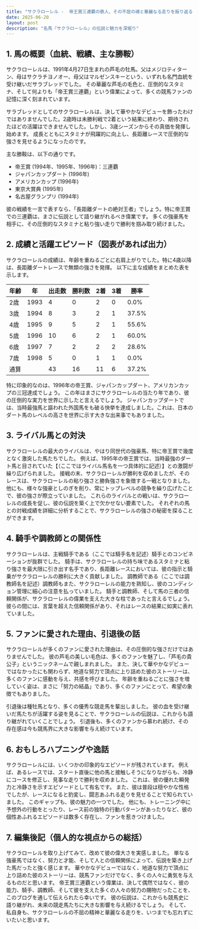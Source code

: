 ```yaml
---
title: "サクラローレル -  帝王賞三連覇の鉄人、その不屈の魂と華麗なる走りを振り返る"
date: 2025-06-20
layout: post
description: "名馬『サクラローレル』の伝説と魅力を深堀り"
---
```


## 1. 馬の概要（血統、戦績、主な勝鞍）

サクラローレルは、1991年4月27日生まれの芦毛の牡馬。父はメジロティターン、母はサクラチヨノオー、母父はマルゼンスキーという、いずれも名門血統を受け継いだサラブレッドでした。  その華麗な芦毛の毛色と、圧倒的なスタミナ、そして何よりも「帝王賞三連覇」という偉業によって、多くの競馬ファンの記憶に深く刻まれています。

サラブレッドとしてのサクラローレルは、決して華やかなデビューを飾ったわけではありませんでした。2歳時は未勝利戦で2着という結果に終わり、期待されたほどの活躍はできませんでした。しかし、3歳シーズンからその真価を発揮し始めます。  成長とともにスタミナが飛躍的に向上し、長距離レースで圧倒的な強さを見せるようになったのです。

主な勝鞍は、以下の通りです。

* 帝王賞 (1994年、1995年、1996年)：三連覇
* ジャパンカップダート (1996年)
* アメリカンカップ (1996年)
* 東京大賞典 (1995年)
* 名古屋グランプリ (1994年)


彼の戦績を一言で表すなら、「長距離ダートの絶対王者」でしょう。特に帝王賞での三連覇は、まさに伝説として語り継がれるべき偉業です。  多くの強豪馬を相手に、その圧倒的なスタミナと粘り強い走りで勝利を掴み取り続けました。


## 2. 成績と活躍エピソード（図表があれば出力）

サクラローレルの成績は、年齢を重ねるごとに右肩上がりでした。特に4歳以降は、長距離ダートレースで無類の強さを発揮。  以下に主な成績をまとめた表を示します。

| 年齢 | 年 | 出走数 | 勝利数 | 2着 | 3着 | 勝率 |
|---|---|---|---|---|---|---|
| 2歳 | 1993 | 4 | 0 | 2 | 0 | 0.0% |
| 3歳 | 1994 | 8 | 3 | 2 | 1 | 37.5% |
| 4歳 | 1995 | 9 | 5 | 2 | 1 | 55.6% |
| 5歳 | 1996 | 10 | 6 | 2 | 1 | 60.0% |
| 6歳 | 1997 | 7 | 2 | 2 | 2 | 28.6% |
| 7歳 | 1998 | 5 | 0 | 1 | 1 | 0.0% |
| 通算 |  | 43 | 16 | 11 | 6 | 37.2% |


特に印象的なのは、1996年の帝王賞、ジャパンカップダート、アメリカンカップの三冠達成でしょう。  この年はまさにサクラローレルの当たり年であり、彼の圧倒的な実力を世界に示したと言えるでしょう。  ジャパンカップダートでは、当時最強馬と謳われた外国馬をも破る快挙を達成しました。これは、日本のダート馬のレベルの高さを世界に示す大きな出来事でもありました。


## 3. ライバル馬との対決

サクラローレルの最大のライバルは、やはり同世代の強豪馬、特に帝王賞で幾度となく激突した馬たちでした。  例えば、1995年の帝王賞では、当時最強のダート馬と目されていた【（ここではライバル馬名を一つ具体的に記述）】との激闘が繰り広げられました。  接戦の末、サクラローレルが勝利を収めましたが、そのレースは、サクラローレルの粘り強さと勝負強さを象徴する一戦となりました。  他にも、様々な強豪としのぎを削り、常にトップレベルの競争を繰り広げたことで、彼の強さが際立っていました。  これらのライバルとの戦いは、サクラローレルの成長を促し、彼の伝説を築く上で欠かせない要素でした。  それぞれの馬との対戦成績を詳細に分析することで、サクラローレルの強さの秘密を探ることができます。


## 4. 騎手や調教師との関係性

サクラローレルは、主戦騎手である（ここでは騎手名を記述）騎手とのコンビネーションが抜群でした。  騎手は、サクラローレルの持ち味であるスタミナと粘り強さを最大限に引き出す名手であり、長距離レースにおいては、彼の指示と騎乗がサクラローレルの勝利に大きく貢献しました。  調教師である（ここでは調教師名を記述）調教師もまた、サクラローレルの能力を熟知し、彼のコンディション管理に細心の注意を払っていました。  騎手と調教師、そして馬の三者の信頼関係が、サクラローレルの偉業を支えた大きな柱であったと言えるでしょう。  彼らの間には、言葉を超えた信頼関係があり、それはレースの結果に如実に表れていました。


## 5. ファンに愛された理由、引退後の話

サクラローレルが多くのファンに愛された理由は、その圧倒的な強さだけではありませんでした。  彼の芦毛の美しい毛色は、多くのファンを魅了し、「芦毛の貴公子」というニックネームで親しまれました。  また、決して華やかなデビューではなかったにも関わらず、地道な努力で頂点に上り詰めた彼のストーリーは、多くのファンに感動を与え、共感を呼びました。  年齢を重ねるごとに強さを増していく姿は、まさに「努力の結晶」であり、多くのファンにとって、希望の象徴でもありました。

引退後は種牡馬となり、多くの優秀な競走馬を輩出しました。  彼の血を受け継いだ馬たちが活躍する姿を見ることで、サクラローレルの伝説は、これからも語り継がれていくことでしょう。  引退後も、多くのファンから慕われ続け、その存在感は今も競馬界に大きな影響を与え続けています。


## 6. おもしろハプニングや逸話

サクラローレルには、いくつかの印象的なエピソードが残されています。  例えば、あるレースでは、スタート直後に他の馬と接触しそうになりながらも、冷静にコースを修正し、見事な走りで勝利を収めました。  これは、彼の優れた瞬発力と冷静さを示すエピソードとして有名です。  また、彼は普段は穏やかな性格でしたが、レースになると豹変し、闘志あふれる走りを見せることで知られていました。  このギャップも、彼の魅力の一つでした。  他にも、トレーニング中に予想外の行動をとったり、レース前の独特の行動パターンがあったりなど、彼の個性あふれるエピソードは数多く存在し、ファンを惹きつけました。


## 7. 編集後記（個人的な視点からの総括）

サクラローレルを取り上げてみて、改めて彼の偉大さを実感しました。  単なる強豪馬ではなく、努力と才能、そして人との信頼関係によって、伝説を築き上げた馬だったと強く感じます。  華やかなデビューではなく、地道な努力で頂点に上り詰めた彼のストーリーは、競馬ファンだけでなく、多くの人々に勇気を与えるものだと思います。  帝王賞三連覇という偉業は、決して偶然ではなく、彼の能力、騎手、調教師、そして彼を支えた多くの人々の努力の賜物だったことを、このブログを通して伝えられたら幸いです。  彼の伝説は、これからも競馬史に語り継がれ、未来の競走馬たちに大きな影響を与え続けるでしょう。  そして、私自身も、サクラローレルの不屈の精神と華麗なる走りを、いつまでも忘れずにいたいと思います。
